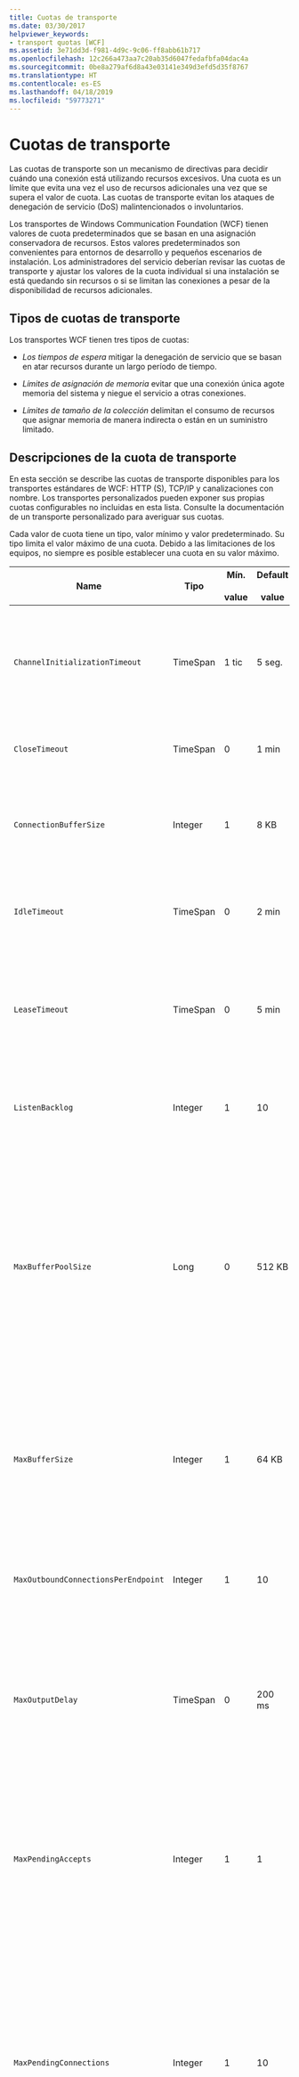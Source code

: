 ```yaml
---
title: Cuotas de transporte
ms.date: 03/30/2017
helpviewer_keywords:
- transport quotas [WCF]
ms.assetid: 3e71dd3d-f981-4d9c-9c06-ff8abb61b717
ms.openlocfilehash: 12c266a473aa7c20ab35d6047fedafbfa04dac4a
ms.sourcegitcommit: 0be8a279af6d8a43e03141e349d3efd5d35f8767
ms.translationtype: HT
ms.contentlocale: es-ES
ms.lasthandoff: 04/18/2019
ms.locfileid: "59773271"
---
```

# <a name="transport-quotas"></a>Cuotas de transporte
Las cuotas de transporte son un mecanismo de directivas para decidir cuándo una conexión está utilizando recursos excesivos. Una cuota es un límite que evita una vez el uso de recursos adicionales una vez que se supera el valor de cuota. Las cuotas de transporte evitan los ataques de denegación de servicio (DoS) malintencionados o involuntarios.  
  
 Los transportes de Windows Communication Foundation (WCF) tienen valores de cuota predeterminados que se basan en una asignación conservadora de recursos. Estos valores predeterminados son convenientes para entornos de desarrollo y pequeños escenarios de instalación. Los administradores del servicio deberían revisar las cuotas de transporte y ajustar los valores de la cuota individual si una instalación se está quedando sin recursos o si se limitan las conexiones a pesar de la disponibilidad de recursos adicionales.  
  
## <a name="types-of-transport-quotas"></a>Tipos de cuotas de transporte  
 Los transportes WCF tienen tres tipos de cuotas:  
  
-   *Los tiempos de espera* mitigar la denegación de servicio que se basan en atar recursos durante un largo período de tiempo.  
  
-   *Límites de asignación de memoria* evitar que una conexión única agote memoria del sistema y niegue el servicio a otras conexiones.  
  
-   *Límites de tamaño de la colección* delimitan el consumo de recursos que asignar memoria de manera indirecta o están en un suministro limitado.  
  
## <a name="transport-quota-descriptions"></a>Descripciones de la cuota de transporte  
 En esta sección se describe las cuotas de transporte disponibles para los transportes estándares de WCF: HTTP (S), TCP/IP y canalizaciones con nombre. Los transportes personalizados pueden exponer sus propias cuotas configurables no incluidas en esta lista. Consulte la documentación de un transporte personalizado para averiguar sus cuotas.  
  
 Cada valor de cuota tiene un tipo, valor mínimo y valor predeterminado. Su tipo limita el valor máximo de una cuota. Debido a las limitaciones de los equipos, no siempre es posible establecer una cuota en su valor máximo.  
  
|Name|Tipo|Mín.<br /><br /> value|Default<br /><br /> value|Descripción|  
|----------|----------|--------------------|-----------------------|-----------------|  
|`ChannelInitializationTimeout`|TimeSpan|1 tic|5 seg.|Tiempo máximo a esperar para que una conexión envíe el preámbulo durante la lectura inicial. Estos datos se reciben antes de que se produzca la autenticación. Este valor es generalmente mucho más pequeño que el valor de cuota de `ReceiveTimeout`.|  
|`CloseTimeout`|TimeSpan|0|1 min|El tiempo máximo que se ha de esperar para que una conexión se cierre antes de que el transporte produzca una excepción.|  
|`ConnectionBufferSize`|Integer|1|8 KB|Tamaño, en bytes, de los búfers de transmisión y recepción del transporte subyacente. Si se aumenta el tamaño de búfer, se puede mejorar el rendimiento al enviar mensajes grandes.|  
|`IdleTimeout`|TimeSpan|0|2 min|Tiempo máximo que una conexión agrupada puede permanecer inactiva antes de cerrarse.<br /><br /> Este ajuste solo se aplica a las conexiones agrupadas.|  
|`LeaseTimeout`|TimeSpan|0|5 min|Duración máxima de una conexión agrupada activa. Después de que transcurra la hora especificada, la conexión se cierra después de que se repare la solicitud actual.<br /><br /> Este ajuste solo se aplica a las conexiones agrupadas.|  
|`ListenBacklog`|Integer|1|10|Número máximo de conexiones que el agente de escucha puede tener sin atender antes de que se denieguen las conexiones adicionales a ese punto de conexión.|  
|`MaxBufferPoolSize`|Long|0|512 KB|Memoria máxima, en bytes, que el transporte dedica a agrupar los búferes de mensajes reutilizables. Cuando el grupo no puede proporcionar un búfer de mensaje, se asigna un nuevo búfer para el uso temporal.<br /><br /> Las instalaciones que crean muchos generadores de canales o agentes de escucha pueden asignar grandes cantidades de memoria para grupos de búferes. Reducir este tamaño de búfer puede reducir en gran mediad el uso de memoria en este escenario.|  
|`MaxBufferSize`|Integer|1|64 KB|Tamaño máximo, en bytes, de un búfer utilizado para la secuenciación de datos. Si no se establece esta cuota de transporte, o el transporte no está utilizando la transmisión por secuencias, el valor de cuota es igual que el valor de cuota `MaxReceivedMessageSize` o <xref:System.Int32.MaxValue>, lo que sea más pequeño.|  
|`MaxOutboundConnectionsPerEndpoint`|Integer|1|10|Número máximo de conexiones salientes que pueden asociarse a un punto de conexión determinado.<br /><br /> Este ajuste solo se aplica a las conexiones agrupadas.|  
|`MaxOutputDelay`|TimeSpan|0|200 ms|Tiempo máximo que se debe esperar después de una operación de envío para procesar por lotes los mensajes adicionales en una única operación. Se envían los mensajes antes si el búfer del transporte subyacente se llena. Mediante el envío de mensajes adicionales, no se restablece el período del retraso.|  
|`MaxPendingAccepts`|Integer|1|1|Número máximo de aceptaciones para los canales que el agente de escucha puede tener en espera.<br /><br /> Hay un intervalo de tiempo entre la completación de la aceptación y el inicio de una nueva aceptación. El aumento de este tamaño de colección puede evitar que se quiten clientes que conecten durante este intervalo.|  
|`MaxPendingConnections`|Integer|1|10|Número máximo de conexiones que el agente de escucha puede tener en espera para que la aplicación las acepte. Cuando se supera este valor de cuota, se pierden las nuevas conexiones entrantes en lugar de esperar a ser aceptadas.<br /><br /> Características de conexión como la seguridad de mensaje pueden hacer que un cliente abra más de una conexión. Los administradores de servicio deberían tener en cuenta estas conexiones adicionales al establecer este valor de cuota.|  
|`MaxReceivedMessageSize`|Long|1|64 KB|Tamaño máximo, en bytes, de un mensaje recibido, incluyendo los encabezados, antes de que el transporte produzca una excepción.|  
|`OpenTimeout`|TimeSpan|0|1 min|El tiempo máximo que se ha de esperar para que una conexión se establezca antes de que el transporte produzca una excepción.|  
|`ReceiveTimeout`|TimeSpan|0|10 min|El tiempo máximo a esperar para que una operación de lectura se complete antes de que el transporte produzca una excepción.|  
|`SendTimeout`|Timespan|0|1 min|El tiempo máximo a esperar para que una operación de escritura se complete antes de que el transporte produzca una excepción.|  
  
 Las cuotas de transporte `MaxPendingConnections` y `MaxOutboundConnectionsPerEndpoint` se combinan en una cuota de transporte única llamada `MaxConnections` cuando se establece a través del enlace o configuración. Solo el elemento de enlace permite ajustar estos valores individualmente. La cuota de transporte `MaxConnections` tiene el mismo mínimo y valores predeterminados.  
  
## <a name="setting-transport-quotas"></a>Establecimiento de cuotas de transporte  
 Las cuotas de transporte se establecen a través del elemento de enlace de transporte, el enlace de transporte, la configuración de la aplicación o la directiva de host. En este documento no se explica cómo establecer transportes mediante la directiva de host. Consulte la documentación del transporte subyacente para descubrir los ajustes de las cuotas de directivas de host. El [configurar HTTP y HTTPS](../../../../docs/framework/wcf/feature-details/configuring-http-and-https.md) tema describe la configuración de cuota para el controlador Http.sys. Busque más información en Microsoft Knowledge Base sobre cómo configurar los límites de Windows en HTTP, TCP/IP y conexiones de canalización con nombre.  
  
 Otros tipos de cuotas se aplican indirectamente a los transportes. El codificador del mensaje que utiliza el transporte para transformar un mensaje en bytes puede tener sus propios valores de cuota. No obstante, estas cuotas son independientes del tipo de transporte que se use.  
  
### <a name="controlling-transport-quotas-from-the-binding-element"></a>Control de las cuotas de transporte a partir del elemento de enlace  
 Establecer las cuotas de transporte a través del elemento de enlace proporciona la máxima flexibilidad para controlar el comportamiento del transporte. Los tiempos de espera predeterminados para operaciones de cierre, apertura, recepción y envío se toman del enlace cuando se crea un canal.  
  
|Name|HTTP|TCP/IP|Canalización con nombre|  
|----------|----------|-------------|----------------|  
|`ChannelInitializationTimeout`||X|X|  
|`CloseTimeout`||||  
|`ConnectionBufferSize`||X|X|  
|`IdleTimeout`||X|X|  
|`LeaseTimeout`||X||  
|`ListenBacklog`||X||  
|`MaxBufferPoolSize`|X|X|X|  
|`MaxBufferSize`|X|X|X|  
|`MaxOutboundConnectionsPerEndpoint`||X|X|  
|`MaxOutputDelay`||X|X|  
|`MaxPendingAccepts`||X|X|  
|`MaxPendingConnections`||X|X|  
|`MaxReceivedMessageSize`|X|X|X|  
|`OpenTimeout`||||  
|`ReceiveTimeout`||||  
|`SendTimeout`||||  
  
### <a name="controlling-transport-quotas-from-the-binding"></a>Control de las cuotas de transporte a partir del enlace  
 Establecer las cuotas de transporte a través del enlace ofrece un conjunto simplificado de cuotas de entre las que elegir al mismo tiempo que se proporciona acceso a los valores de cuota más comunes.  
  
|Name|HTTP|TCP/IP|Canalización con nombre|  
|----------|----------|-------------|----------------|  
|`ChannelInitializationTimeout`||||  
|`CloseTimeout`|X|X|X|  
|`ConnectionBufferSize`||||  
|`IdleTimeout`||||  
|`LeaseTimeout`||||  
|`ListenBacklog`||X||  
|`MaxBufferPoolSize`|X|X|X|  
|`MaxBufferSize`|1|X|X|  
|`MaxOutboundConnectionsPerEndpoint`||2|2|  
|`MaxOutputDelay`||||  
|`MaxPendingAccepts`||||  
|`MaxPendingConnections`||2|2|  
|`MaxReceivedMessageSize`|X|X|X|  
|`OpenTimeout`|X|X|X|  
|`ReceiveTimeout`|X|X|X|  
|`SendTimeout`|X|X|X|  
  
1. La cuota de transporte `MaxBufferSize` solo está disponible en el enlace `BasicHttp`. Los enlaces `WSHttp` son para escenarios que no admitan modos de transporte de transmisión por secuencias.  
  
2. Las cuotas de transporte `MaxPendingConnections` y `MaxOutboundConnectionsPerEndpoint` se combinan en una cuota de transporte única llamada `MaxConnections`.  
  
### <a name="controlling-transport-quotas-from-configuration"></a>Control de las cuotas de transporte a partir de la configuración  
 La configuración de la aplicación puede establecer las mismas cuotas de transporte como obtener acceso directamente a las propiedades en un enlace. En archivos de configuración, el nombre de una cuota de transporte se inicia siempre con una minúscula. Por ejemplo, la propiedad `CloseTimeout` en un enlace corresponde al valor `closeTimeout` en la configuración y la propiedad `MaxConnections` en un enlace corresponde al valor `maxConnections` en la configuración.  
  
## <a name="see-also"></a>Vea también

- <xref:System.ServiceModel.Channels.HttpsTransportBindingElement>
- <xref:System.ServiceModel.Channels.HttpTransportBindingElement>
- <xref:System.ServiceModel.Channels.TcpTransportBindingElement>
- <xref:System.ServiceModel.Channels.NamedPipeTransportBindingElement>
- <xref:System.ServiceModel.Channels.ConnectionOrientedTransportBindingElement>
- <xref:System.ServiceModel.Channels.TransportBindingElement>
